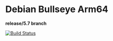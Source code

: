 # Debian Bullseye Arm64
**release/5.7 branch**  

[![Build Status](https://ci.swiftlang.xyz/job/swift-5.7-debian-bullseye/badge/icon)](https://ci.swiftlang.xyz/job/swift-5.7-debian-bullseye/)